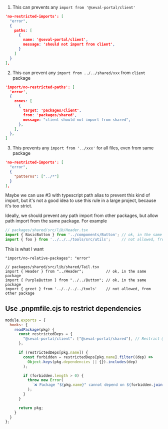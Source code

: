 1. This can prevents any `import from '@seval-portal/client'`
``` json
'no-restricted-imports': [
  "error",
  {
    paths: [
      {
        name: '@seval-portal/client',
        message: 'should not import from client',
      }
    ]
  }
],
```

2. This can prevent any `import from ../../shared/xxx` from `client` package
``` json
'import/no-restricted-paths': [
  'error',
  {
    zones: [
      {
        target: 'packages/client',
        from: 'packages/shared',
        message: "client should not import from shared",
      },
    ],
  },
]
```


3. This prevents any `import from '../xxx'` for all files, even from same package
``` json
'no-restricted-imports': [
  "error",
  {
    "patterns": ["../*"]
  }
],
```

Maybe we can use #3 with typescript path alias to prevent this kind of import, but it's not a good idea to use this rule in a large project, because it's too strict.

Ideally, we should prevent any path import from other packages, but allow path import from the same package.
For example
``` typescript
// packages/shared/src/lib/Header.tsx
import { BasicButton } from '../components/Button'; // ok, in the same package
import { foo } from '../../../tools/src/utils';     // not allowed, from other package
```

This is what I want
```
"import/no-relative-packages": "error"
```

```
// packages/shared/src/lib/shared/Tail.tsx
import { Header } from "../Header";          // ok, in the same package
import { PurpleButton } from "../../Button"; // ok, in the same package
import { greet } from '../../../../tools'    // not allowed, from other package
```

## Use .pnpmfile.cjs to restrict dependencies
``` javascript
module.exports = {
  hooks: {
    readPackage(pkg) {
      const restrictedDeps = {
        "@seval-portal/client": ["@seval-portal/shared"], // Restrict @org/model for @org/shared
      };

      if (restrictedDeps[pkg.name]) {
        const forbidden = restrictedDeps[pkg.name].filter((dep) =>
          Object.keys(pkg.dependencies || {}).includes(dep)
        );

        if (forbidden.length > 0) {
          throw new Error(
            `❌ Package "${pkg.name}" cannot depend on ${forbidden.join(", ")}`
          );
        }
      }

      return pkg;
    }
  }
};

```